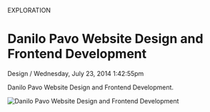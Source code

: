 <p class="type">EXPLORATION</p>

# Danilo Pavo Website Design and Frontend Development

<p class="meta">Design  /  Wednesday, July 23, 2014 1:42:55pm</p>

Danilo Pavo Website Design and Frontend Development.

![Danilo Pavo Website Design and Frontend Development](https://farooq-agent.web.app/assets/images/works/large/3HUCoTrm_work_image.jpg)
